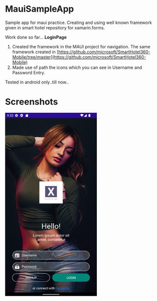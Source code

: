 # MauiSampleApp
Sample app for maui practice. Creating and using well known framework given in smart hotel repository for xamarin.forms.

Work done so far...
**LoginPage**
1) Created the framework in the MAUI project for navigation. The same framework created in [https://github.com/microsoft/SmartHotel360-Mobile/tree/master](https://github.com/microsoft/SmartHotel360-Mobile)
2) Made use of path the icons which you can see in Username and Password Entry.

Tested in android only..till now..

# Screenshots
<img src="https://github.com/PrayagMisal/MauiSampleApp/blob/master/LoginPage.png" width="300" height="600">

